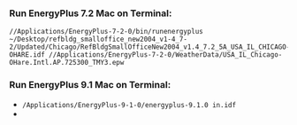 ### Run EnergyPlus 7.2 Mac on Terminal:
```
//Applications/EnergyPlus-7-2-0/bin/runenergyplus ~/Desktop/refbldg_smalloffice_new2004_v1-4_7-2/Updated/Chicago/RefBldgSmallOfficeNew2004_v1.4_7.2_5A_USA_IL_CHICAGO-OHARE.idf //Applications/EnergyPlus-7-2-0/WeatherData/USA_IL_Chicago-OHare.Intl.AP.725300_TMY3.epw
```

### Run EnergyPlus 9.1 Mac on Terminal:
* `/Applications/EnergyPlus-9-1-0/energyplus-9.1.0 in.idf` 
* 
